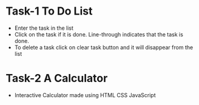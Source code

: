 # Task-1 To Do List
* Enter the task in the list
* Click on the task if it is done. Line-through indicates that the task is done.
* To delete a task click on clear task button and it will disappear from the list

# Task-2 A Calculator
* Interactive Calculator made using HTML CSS JavaScript
